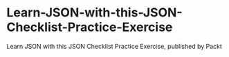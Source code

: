 # Learn-JSON-with-this-JSON-Checklist-Practice-Exercise
Learn JSON with this JSON Checklist Practice Exercise, published by Packt
